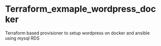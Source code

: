 # Terraform_exmaple_wordpress_docker
Terraform based provisioner to setup wordpress on docker and ansible using mysql RDS 
